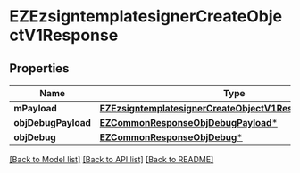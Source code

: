 # EZEzsigntemplatesignerCreateObjectV1Response

## Properties
Name | Type | Description | Notes
------------ | ------------- | ------------- | -------------
**mPayload** | [**EZEzsigntemplatesignerCreateObjectV1ResponseMPayload***](EZEzsigntemplatesignerCreateObjectV1ResponseMPayload.md) |  | 
**objDebugPayload** | [**EZCommonResponseObjDebugPayload***](EZCommonResponseObjDebugPayload.md) |  | [optional] 
**objDebug** | [**EZCommonResponseObjDebug***](EZCommonResponseObjDebug.md) |  | [optional] 

[[Back to Model list]](../README.md#documentation-for-models) [[Back to API list]](../README.md#documentation-for-api-endpoints) [[Back to README]](../README.md)


